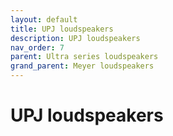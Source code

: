 ```yaml
---
layout: default
title: UPJ loudspeakers
description: UPJ loudspeakers
nav_order: 7
parent: Ultra series loudspeakers
grand_parent: Meyer loudspeakers
---
```


# UPJ loudspeakers